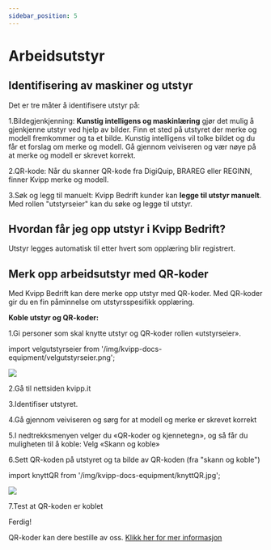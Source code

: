```yaml
---
sidebar_position: 5
---
```

# Arbeidsutstyr
## Identifisering av maskiner og utstyr

Det er tre måter å identifisere utstyr på:

1.Bildegjenkjenning: **Kunstig intelligens og maskinlæring** gjør det mulig å gjenkjenne utstyr ved hjelp av bilder. Finn et sted på utstyret der merke og modell fremkommer og ta et bilde. Kunstig intelligens vil tolke bildet og du får et forslag om merke og modell. Gå gjennom veiviseren og vær nøye på at merke og modell er skrevet korrekt.

2.QR-kode: Når du skanner QR-kode fra DigiQuip, BRAREG eller REGINN, finner Kvipp merke og modell.

3.Søk og legg til manuelt: Kvipp Bedrift kunder kan **legge til utstyr manuelt**. Med rollen "utstyrseier" kan du søke og legge til utstyr.

## Hvordan får jeg opp utstyr i Kvipp Bedrift?
Utstyr legges automatisk til etter hvert som opplæring blir registrert.

## Merk opp arbeidsutstyr med QR-koder
Med Kvipp Bedrift kan dere merke opp utstyr med QR-koder. Med QR-koder gir du en fin påminnelse om utstyrsspesifikk opplæring.

**Koble utstyr og QR-koder:**

1.Gi personer som skal knytte utstyr og QR-koder rollen «utstyrseier».

import velgutstyrseier from '/img/kvipp-docs-equipment/velgutstyrseier.png';

<img src={velgutstyrseier} style={{width:450}} />

2.Gå til nettsiden kvipp.it

3.Identifiser utstyret.

4.Gå gjennom veiviseren og sørg for at modell og merke er skrevet korrekt

5.I nedtrekksmenyen velger du «QR-koder og kjennetegn», og så får du muligheten til å koble: Velg «Skann og koble»

6.Sett QR-koden på utstyret og ta bilde av QR-koden (fra "skann og koble")

import knyttQR from '/img/kvipp-docs-equipment/knyttQR.jpg';

<img src={knyttQR} style={{width:450}} />

7.Test at QR-koden er koblet

Ferdig!

QR-koder kan dere bestille av oss. [Klikk her for mer informasjon](/docs/prices/detailed-price-list)